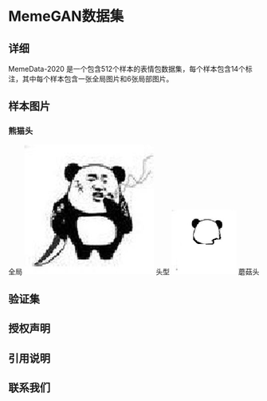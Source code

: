 # MemeGAN数据集
## 详细
MemeData-2020 是一个包含512个样本的表情包数据集，每个样本包含14个标注，其中每个样本包含一张全局图片和6张局部图片。
## 样本图片
### 熊猫头
全局 ![Image text](https://github.com/fesfa/MemeGAN/blob/main/images/110_global.jpg)  头型 ![Image text](https://github.com/fesfa/MemeGAN/blob/main/images/110_head.jpg)
蘑菇头
## 验证集
## 授权声明
## 引用说明
## 联系我们
